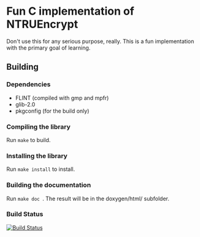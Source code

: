 # Fun C implementation of NTRUEncrypt

Don't use this for any serious purpose, really. This is a fun
implementation with the primary goal of learning.

## Building

### Dependencies

* FLINT (compiled with gmp and mpfr)
* glib-2.0
* pkgconfig (for the build only)

### Compiling the library

Run ```make``` to build.

### Installing the library

Run ```make install``` to install.

### Building the documentation

Run ```make doc ```. The result will be in the doxygen/html/ subfolder.

### Build Status
[![Build Status](https://travis-ci.org/hasufell/pqc.png)](https://travis-ci.org/hasufell/pqc)
